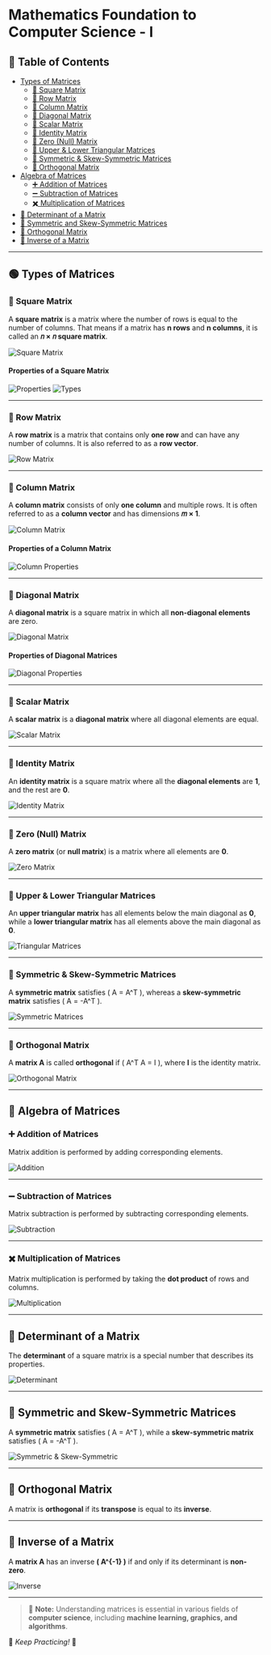 # **Mathematics Foundation to Computer Science - I**

## 📌 Table of Contents
- [Types of Matrices](#types-of-matrices)
  - [📌 Square Matrix](#square-matrix)
  - [📌 Row Matrix](#row-matrix)
  - [📌 Column Matrix](#column-matrix)
  - [📌 Diagonal Matrix](#diagonal-matrix)
  - [📌 Scalar Matrix](#scalar-matrix)
  - [📌 Identity Matrix](#identity-matrix)
  - [📌 Zero (Null) Matrix](#zero-null-matrix)
  - [📌 Upper & Lower Triangular Matrices](#upper--lower-triangular-matrices)
  - [📌 Symmetric & Skew-Symmetric Matrices](#symmetric--skew-symmetric-matrices)
  - [📌 Orthogonal Matrix](#orthogonal-matrix)
- [Algebra of Matrices](#algebra-of-matrices)
  - [➕ Addition of Matrices](#addition-of-matrices)
  - [➖ Subtraction of Matrices](#subtraction-of-matrices)
  - [✖️ Multiplication of Matrices](#multiplication-of-matrices)
- [📌 Determinant of a Matrix](#determinant-of-a-matrix)
- [📌 Symmetric and Skew-Symmetric Matrices](#symmetric-and-skew-symmetric-matrices)
- [📌 Orthogonal Matrix](#orthogonal-matrix-title)
- [📌 Inverse of a Matrix](#inverse-of-a-matrix)

---

## 🟢 **Types of Matrices**

### 📌 Square Matrix
A **square matrix** is a matrix where the number of rows is equal to the number of columns. That means if a matrix has **n rows** and **n columns**, it is called an **𝑛 × 𝑛 square matrix**.

![Square Matrix](UNIT_IV/1.Matrix.png)

#### **Properties of a Square Matrix**
![Properties](UNIT_IV/2.Matrix.png)
![Types](UNIT_IV/5.Matrix.png)

---

### 📌 Row Matrix
A **row matrix** is a matrix that contains only **one row** and can have any number of columns. It is also referred to as a **row vector**.

![Row Matrix](UNIT_IV/8.Matrix.png)

---

### 📌 Column Matrix
A **column matrix** consists of only **one column** and multiple rows. It is often referred to as a **column vector** and has dimensions **𝑚 × 1**.

![Column Matrix](UNIT_IV/12.Matrix.png)

#### **Properties of a Column Matrix**
![Column Properties](UNIT_IV/13.Matrix.png)

---

### 📌 Diagonal Matrix
A **diagonal matrix** is a square matrix in which all **non-diagonal elements** are zero.

![Diagonal Matrix](UNIT_IV/15.Matrix.png)

#### **Properties of Diagonal Matrices**
![Diagonal Properties](UNIT_IV/16.Matrix.png)

---

### 📌 Scalar Matrix
A **scalar matrix** is a **diagonal matrix** where all diagonal elements are equal.

![Scalar Matrix](UNIT_IV/19.Matrix.png)

---

### 📌 Identity Matrix
An **identity matrix** is a square matrix where all the **diagonal elements** are **1**, and the rest are **0**.

![Identity Matrix](UNIT_IV/22.Matrix.png)

---

### 📌 Zero (Null) Matrix
A **zero matrix** (or **null matrix**) is a matrix where all elements are **0**.

![Zero Matrix](UNIT_IV/27.Matrix.png)

---

### 📌 Upper & Lower Triangular Matrices
An **upper triangular matrix** has all elements below the main diagonal as **0**, while a **lower triangular matrix** has all elements above the main diagonal as **0**.

![Triangular Matrices](UNIT_IV/28.Matrix.png)

---

### 📌 Symmetric & Skew-Symmetric Matrices
A **symmetric matrix** satisfies \( A = A^T \), whereas a **skew-symmetric matrix** satisfies \( A = -A^T \).

![Symmetric Matrices](UNIT_IV/29.Matrix.png)

---

### 📌 Orthogonal Matrix
A **matrix A** is called **orthogonal** if \( A^T A = I \), where **I** is the identity matrix.

![Orthogonal Matrix](UNIT_IV/30.Matrix.png)

---

## 🔢 **Algebra of Matrices**

### ➕ **Addition of Matrices**
Matrix addition is performed by adding corresponding elements.

![Addition](UNIT_IV/31.Matrix.png)

---

### ➖ **Subtraction of Matrices**
Matrix subtraction is performed by subtracting corresponding elements.

![Subtraction](UNIT_IV/32.Matrix.png)

---

### ✖️ **Multiplication of Matrices**
Matrix multiplication is performed by taking the **dot product** of rows and columns.

![Multiplication](UNIT_IV/33.Matrix.png)

---

## 🔢 **Determinant of a Matrix**
The **determinant** of a square matrix is a special number that describes its properties.

![Determinant](UNIT_IV/34.Matrix.png)

---

## 🔢 **Symmetric and Skew-Symmetric Matrices**
A **symmetric matrix** satisfies \( A = A^T \), while a **skew-symmetric matrix** satisfies \( A = -A^T \).

![Symmetric & Skew-Symmetric](UNIT_IV/35.Matrix.png)

---

## 🔢 **Orthogonal Matrix**
A matrix is **orthogonal** if its **transpose** is equal to its **inverse**.

---

## 🔢 **Inverse of a Matrix**
A **matrix A** has an inverse **\( A^{-1} \)** if and only if its determinant is **non-zero**.

![Inverse](UNIT_IV/36.Matrix.png)

---

> 📝 **Note:** Understanding matrices is essential in various fields of **computer science**, including **machine learning, graphics, and algorithms**.

🚀 *Keep Practicing!* 🎯
